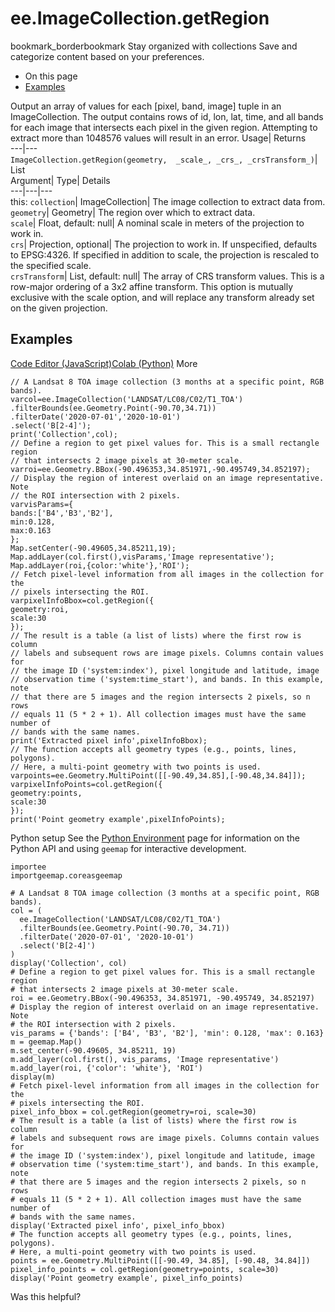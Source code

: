  
#  ee.ImageCollection.getRegion 
bookmark_borderbookmark Stay organized with collections  Save and categorize content based on your preferences.
  * On this page
  * [Examples](https://developers.google.com/earth-engine/apidocs/ee-imagecollection-getregion#examples)


Output an array of values for each [pixel, band, image] tuple in an ImageCollection. The output contains rows of id, lon, lat, time, and all bands for each image that intersects each pixel in the given region. Attempting to extract more than 1048576 values will result in an error. 
Usage| Returns  
---|---  
`ImageCollection.getRegion(geometry,  _scale_, _crs_, _crsTransform_)`| List  
Argument| Type| Details  
---|---|---  
this: `collection`| ImageCollection| The image collection to extract data from.  
`geometry`| Geometry| The region over which to extract data.  
`scale`| Float, default: null| A nominal scale in meters of the projection to work in.  
`crs`| Projection, optional| The projection to work in. If unspecified, defaults to EPSG:4326. If specified in addition to scale, the projection is rescaled to the specified scale.  
`crsTransform`| List, default: null| The array of CRS transform values. This is a row-major ordering of a 3x2 affine transform. This option is mutually exclusive with the scale option, and will replace any transform already set on the given projection.  
## Examples
[Code Editor (JavaScript)](https://developers.google.com/earth-engine/apidocs/ee-imagecollection-getregion#code-editor-javascript-sample)[Colab (Python)](https://developers.google.com/earth-engine/apidocs/ee-imagecollection-getregion#colab-python-sample) More
```
// A Landsat 8 TOA image collection (3 months at a specific point, RGB bands).
varcol=ee.ImageCollection('LANDSAT/LC08/C02/T1_TOA')
.filterBounds(ee.Geometry.Point(-90.70,34.71))
.filterDate('2020-07-01','2020-10-01')
.select('B[2-4]');
print('Collection',col);
// Define a region to get pixel values for. This is a small rectangle region
// that intersects 2 image pixels at 30-meter scale.
varroi=ee.Geometry.BBox(-90.496353,34.851971,-90.495749,34.852197);
// Display the region of interest overlaid on an image representative. Note
// the ROI intersection with 2 pixels.
varvisParams={
bands:['B4','B3','B2'],
min:0.128,
max:0.163
};
Map.setCenter(-90.49605,34.85211,19);
Map.addLayer(col.first(),visParams,'Image representative');
Map.addLayer(roi,{color:'white'},'ROI');
// Fetch pixel-level information from all images in the collection for the
// pixels intersecting the ROI.
varpixelInfoBbox=col.getRegion({
geometry:roi,
scale:30
});
// The result is a table (a list of lists) where the first row is column
// labels and subsequent rows are image pixels. Columns contain values for
// the image ID ('system:index'), pixel longitude and latitude, image
// observation time ('system:time_start'), and bands. In this example, note
// that there are 5 images and the region intersects 2 pixels, so n rows
// equals 11 (5 * 2 + 1). All collection images must have the same number of
// bands with the same names.
print('Extracted pixel info',pixelInfoBbox);
// The function accepts all geometry types (e.g., points, lines, polygons).
// Here, a multi-point geometry with two points is used.
varpoints=ee.Geometry.MultiPoint([[-90.49,34.85],[-90.48,34.84]]);
varpixelInfoPoints=col.getRegion({
geometry:points,
scale:30
});
print('Point geometry example',pixelInfoPoints);
```
Python setup
See the [ Python Environment](https://developers.google.com/earth-engine/guides/python_install) page for information on the Python API and using `geemap` for interactive development.
```
importee
importgeemap.coreasgeemap
```
```
# A Landsat 8 TOA image collection (3 months at a specific point, RGB bands).
col = (
  ee.ImageCollection('LANDSAT/LC08/C02/T1_TOA')
  .filterBounds(ee.Geometry.Point(-90.70, 34.71))
  .filterDate('2020-07-01', '2020-10-01')
  .select('B[2-4]')
)
display('Collection', col)
# Define a region to get pixel values for. This is a small rectangle region
# that intersects 2 image pixels at 30-meter scale.
roi = ee.Geometry.BBox(-90.496353, 34.851971, -90.495749, 34.852197)
# Display the region of interest overlaid on an image representative. Note
# the ROI intersection with 2 pixels.
vis_params = {'bands': ['B4', 'B3', 'B2'], 'min': 0.128, 'max': 0.163}
m = geemap.Map()
m.set_center(-90.49605, 34.85211, 19)
m.add_layer(col.first(), vis_params, 'Image representative')
m.add_layer(roi, {'color': 'white'}, 'ROI')
display(m)
# Fetch pixel-level information from all images in the collection for the
# pixels intersecting the ROI.
pixel_info_bbox = col.getRegion(geometry=roi, scale=30)
# The result is a table (a list of lists) where the first row is column
# labels and subsequent rows are image pixels. Columns contain values for
# the image ID ('system:index'), pixel longitude and latitude, image
# observation time ('system:time_start'), and bands. In this example, note
# that there are 5 images and the region intersects 2 pixels, so n rows
# equals 11 (5 * 2 + 1). All collection images must have the same number of
# bands with the same names.
display('Extracted pixel info', pixel_info_bbox)
# The function accepts all geometry types (e.g., points, lines, polygons).
# Here, a multi-point geometry with two points is used.
points = ee.Geometry.MultiPoint([[-90.49, 34.85], [-90.48, 34.84]])
pixel_info_points = col.getRegion(geometry=points, scale=30)
display('Point geometry example', pixel_info_points)
```

Was this helpful?
